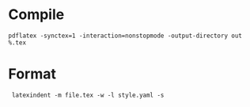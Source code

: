 # Compile

	pdflatex -synctex=1 -interaction=nonstopmode -output-directory out %.tex

# Format

	 latexindent -m file.tex -w -l style.yaml -s

